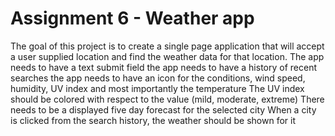 # Assignment 6 - Weather app
The goal of this project is to create a single page application that will accept a user supplied location and find the weather data for that location.
The app needs to have a text submit field
the app needs to have a history of recent searches
the app needs to have an icon for the conditions, wind speed, humidity, UV index and most importantly the temperature
The UV index should be colored with respect to the value (mild, moderate, extreme)
There needs to be a displayed five day forecast for the selected city
When a city is clicked from the search history, the weather should be shown for it